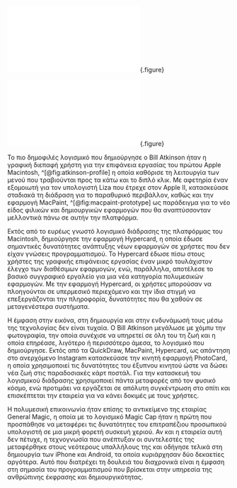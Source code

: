 

![](atkinson-profile.md){.figure}

![](macpaint-prototype.md){.figure}

Το πιο δημοφιλές λογισμικό που δημιούργησε ο Bill Atkinson ήταν η γραφική διεπαφή χρήστη για την επιφάνεια εργασίας του πρώτου Apple Macintosh,
^[@fig:atkinson-profile]
η οποία καθόρισε τη λειτουργία των μενού που τραβιούνται προς τα κάτω και το διπλό κλικ. Με αφετηρία έναν εξομοιωτή για τον υπολογιστή Liza που έτρεχε στον Apple II, κατασκεύασε σταδιακά τη διάδραση για το παραθυρικό περιβάλλον, καθώς και την εφαρμογή MacPaint,
^[@fig:macpaint-prototype]
ως παράδειγμα για το νέο είδος φιλικών και δημιουργικών εφαρμογών που θα αναπτύσσονταν μελλοντικά πάνω σε αυτήν την πλατφόρμα. 


Εκτός από το ευρέως γνωστό λογισμικό διάδρασης της πλατφόρμας του Macintosh, δημιούργησε την εφαρμογή Hypercard, η οποία έδωσε σημαντικές δυνατότητες ανάπτυξης νέων εφαρμογών σε χρήστες που δεν είχαν γνώσεις προγραμματισμού.  Το Hypercard έδωσε πίσω στους χρήστες της γραφικής επιφάνειας εργασίας έναν μικρό τουλάχιστον έλεγχο των διαθέσιμων εφαρμογών, ενώ, παράλληλα, αποτέλεσε το βασικό συγγραφικό εργαλείο για μια νέα κατηγορία πολυμεσικών εφαρμογών. Με την εφαρμογή Hypercard, οι χρήστες μπορούσαν να πλοηγούνται σε υπερμεσικό περιεχόμενο και την ίδια στιγμή να επεξεργάζονται την πληροφορία, δυνατότητες που θα χαθούν σε μεταγενέστερα συστήματα.


Η έμφαση στην εικόνα, στη δημιουργία και στην ενδυνάμωσή τους μέσω της τεχνολογίας δεν είναι τυχαία. Ο Bill Atkinson μεγάλωσε με χόμπυ την φωτογραφία, την οποία συνέχισε να υπηρετεί σε όλη του τη ζωή και η οποία επηρέασε, λιγότερο ή περισσότερο άμεσα, το λογισμικό που δημιούργησε. Εκτός από τα QuickDraw, MacPaint, Hypercard, ως απάντηση στο ανερχόμενο Instagram κατασκεύασε την κινητή εφαρμογή PhotoCard, η οποία χρησιμοποιεί τις δυνατότητες του έξυπνου κινητού ώστε να δώσει νέα ζωή στις παραδοσιακές κάρτ ποστάλ. Για την κατασκευή του λογισμικού διάδρασης χρησιμοποιεί πάντα μεταφορές από τον φυσικό κόσμο, ενώ προτιμάει να εργάζεται σε απόλυτη συγκέντρωση στο σπίτι και επισκέπτεται την εταιρεία για να κάνει δοκιμές με τους χρήστες. 

Η πολυμεσική επικοινωνία ήταν επίσης το αντικείμενο της εταιρίας General Magic, η οποία με το λογισμικό Magic Cap ήταν η πρώτη που προσπάθησε να μεταφέρει τις δυνατότητες του επιτραπέζιου προσωπικού υπολογιστή σε μια μικρή φορετή συσκευή χεριού. Αν και η εταιρεία αυτή δεν πέτυχε, η τεχνογνωσία που ανέπτυξαν οι συντελεστές της μεταφέρθηκε στους νεότερους υπαλλήλους της και οδήγησε τελικά στη δημιουργία των iPhone και Android, τα οποία κυριάρχησαν δύο δεκαετίες αργότερα. Αυτό που διατρέχει τη δουλειά του διαχρονικά είναι η έμφαση στη σημασία του προγραμματισμού που βρίσκεται στην υπηρεσία της ανθρώπινης έκφρασης και δημιουργικότητας. 


